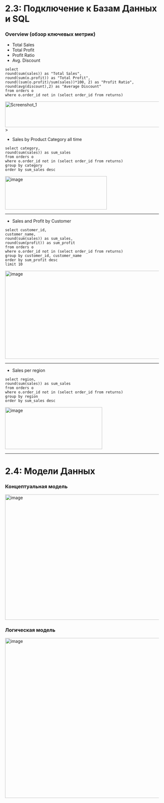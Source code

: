 # 2.3: Подключение к Базам Данных и SQL

### Overview (обзор ключевых метрик)
>
+ Total Sales
+ Total Profit
+ Profit Ratio
+ Avg. Discount
```
select 
round(sum(sales)) as "Total Sales",
round(sum(o.profit)) as "Total Profit",
round((sum(o.profit)/sum(sales))*100, 2) as "Profit Ratio",
round(avg(discount),2) as "Average Discount"
from orders o 
where o.order_id not in (select order_id from returns)
```
<img width="713" height="84" alt="Screenshot_1" src="https://github.com/user-attachments/assets/744d535a-9059-492b-938b-2e4c2354357e" />
>

+ Sales by Product Category all time
```
select category,
round(sum(sales)) as sum_sales
from orders o 
where o.order_id not in (select order_id from returns)
group by category 
order by sum_sales desc
```
<img width="333" height="109" alt="image" src="https://github.com/user-attachments/assets/b749b8b1-efce-43dd-a1bc-e4838b0edb2c" />

---


+ Sales and Profit by Customer
```
select customer_id,
customer_name,
round(sum(sales)) as sum_sales,
round(sum(profit)) as sum_profit
from orders o 
where o.order_id not in (select order_id from returns)
group by customer_id, customer_name
order by sum_profit desc
limit 10
```
<img width="692" height="288" alt="image" src="https://github.com/user-attachments/assets/10aa9916-7643-4158-bd44-bf3231257d56" />

---


+ Sales per region
```
select region,
round(sum(sales)) as sum_sales
from orders o 
where o.order_id not in (select order_id from returns)
group by region
order by sum_sales desc
```
<img width="318" height="137" alt="image" src="https://github.com/user-attachments/assets/2c669df8-9f35-416a-8c10-19cfa69664da" />

___
# 2.4: Модели Данных

### **Концептуальная модель**

<img width="778" height="410" alt="image" src="https://github.com/user-attachments/assets/92cfdaa2-12dc-4529-9308-e6eb472df03d" />

### **Логическая модель**

<img width="965" height="523" alt="image" src="https://github.com/user-attachments/assets/9dc04a4e-de28-4e7f-a5d4-1bcc26d87766" />
